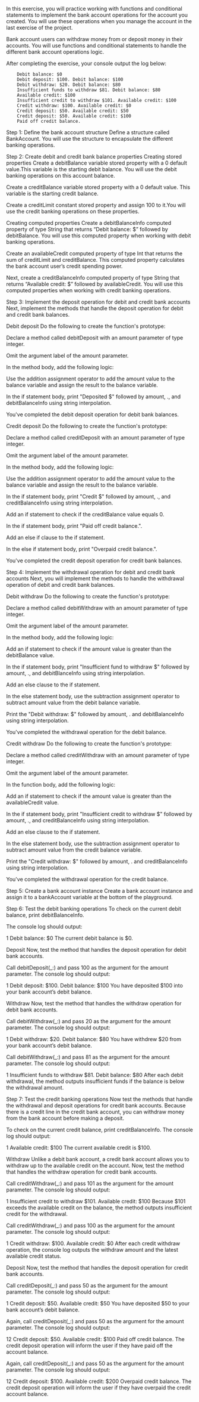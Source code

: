 In this exercise, you will practice working with functions and conditional statements to implement the bank account operations for the account you created. You will use these operations when you manage the account in the last exercise of the project.

Bank account users can withdraw money from or deposit money in their accounts. You will use functions and conditional statements to handle the different bank account operations logic.

After completing the exercise, your console output the log below:

        Debit balance: $0 
        Debit deposit: $100. Debit balance: $100 
        Debit withdraw: $20. Debit balance: $80 
        Insufficient funds to withdraw $81. Debit balance: $80 
        Available credit: $100 
        Insufficient credit to withdraw $101. Available credit: $100 
        Credit withdraw: $100. Available credit: $0 
        Credit deposit: $50. Available credit: $50 
        Credit deposit: $50. Available credit: $100 
        Paid off credit balance. 




Step 1: Define the bank account structure
  Define a structure called BankAccount. You will use the structure to encapsulate the different banking operations.


Step 2: Create debit and credit bank balance properties
  Creating stored properties
  Create a debitBalance variable stored property with a 0 default value.This variable is the starting debit balance. You will use the debit banking operations on this account balance.
  
  Create a creditBalance variable stored property with a 0 default value. This variable is the starting credit balance.
  
  Create a creditLimit constant stored property and assign 100 to it.You will use the credit banking operations on these properties.
  
  Creating computed properties
  Create a debitBalanceInfo computed property of type String that returns “Debit balance: $” followed by debitBalance. You will use this computed property when working with debit banking operations.
  
  Create an availableCredit computed property of type Int that returns the sum of creditLimit and creditBalance. This computed property calculates the bank account user’s credit spending power.
  
  Next, create a creditBalanceInfo computed property of type String that returns “Available credit: $” followed by availableCredit. You will use this computed properties when working with credit banking operations.
  

Step 3: Implement the deposit operation for debit and credit bank accounts
  Next, implement the methods that handle the deposit operation for debit and credit bank balances.
  
  Debit deposit
  Do the following to create the function's prototype:
  
  Declare a method called debitDeposit with an amount parameter of type integer.
  
  Omit the argument label of the amount parameter.
  
  In the method body, add the following logic:
  
  Use the addition assignment operator to add the amount value to the balance variable and assign the result to the balance variable.
  
  In the if statement body, print "Deposited $" followed by amount, ., and debitBalanceInfo using string interpolation.
  
  You've completed the debit deposit operation for debit bank balances.
  
  Credit deposit
  Do the following to create the function's prototype:
  
  Declare a method called creditDeposit with an amount parameter of type integer.
  
  Omit the argument label of the amount parameter.
  
  In the method body, add the following logic:
  
  Use the addition assignment operator to add the amount value to the balance variable and assign the result to the balance variable.
  
  In the if statement body, print "Credit $" followed by amount, ., and creditBalanceInfo using string interpolation.
  
  Add an if statement to check if the creditBalance value equals 0.
  
  In the if statement body, print "Paid off credit balance.".
  
  Add an else if clause to the if statement.
  
  In the else if statement body, print "Overpaid credit balance.".
  
  You've completed the credit deposit operation for credit bank balances.


Step 4: Implement the withdrawal operation for debit and credit bank accounts
  Next, you will implement the methods to handle the withdrawal operation of debit and credit bank balances.
  
  Debit withdraw
  Do the following to create the function's prototype:
  
  Declare a method called debitWithdraw with an amount parameter of type integer.
  
  Omit the argument label of the amount parameter.
  
  In the method body, add the following logic:
  
  Add an if statement to check if the amount value is greater than the debitBalance value.
  
  In the if statement body, print "Insufficient fund to withdraw $" followed by amount, ., and debitBlanceInfo using string interpolation.
  
  Add an else clause to the if statement.
  
  In the else statement body, use the subtraction assignment operator to subtract amount value from the debit balance variable.
  
  Print the "Debit withdraw: $" followed by amount, . and debitBalanceInfo using string interpolation.
  
  You've completed the withdrawal operation for the debit balance.
  
  Credit withdraw
  Do the following to create the function's prototype:
  
  Declare a method called creditWithdraw with an amount parameter of type integer.
  
  Omit the argument label of the amount parameter.
  
  In the function body, add the following logic:
  
  Add an if statement to check if the amount value is greater than the availableCredit value.
  
  In the if statement body, print "Insufficient credit to withdraw $" followed by amount, ., and creditBalanceInfo using string interpolation.
  
  Add an else clause to the if statement.
  
  In the else statement body, use the subtraction assignment operator to subtract amount value from the credit balance variable.
  
  Print the "Credit withdraw: $" followed by amount, . and creditBalanceInfo using string interpolation.
  
  You've completed the withdrawal operation for the credit balance.


Step 5: Create a bank account instance
  Create a bank account instance and assign it to a bankAccount variable at the bottom of the playground.


Step 6: Test the debit banking operations
  To check on the current debit balance, print debitBalanceInfo.
  
  The console log should output:
  
  1
  Debit balance: $0
  The current debit balance is $0.
  
  Deposit
  Now, test the method that handles the deposit operation for debit bank accounts.
  
  Call debitDeposit(_:) and pass 100 as the argument for the amount parameter. The console log should output:
  
  1
  Debit deposit: $100. Debit balance: $100
  You have deposited $100 into your bank account’s debit balance.
  
  Withdraw
  Now, test the method that handles the withdraw operation for debit bank accounts.
  
  Call debitWithdraw(_:) and pass 20 as the argument for the amount parameter. The console log should output:
  
  1
  Debit withdraw: $20. Debit balance: $80
  You have withdrew $20 from your bank account’s debit balance.
  
  Call debitWithdraw(_:) and pass 81 as the argument for the amount parameter. The console log should output:
  
  1
  Insufficient funds to withdraw $81. Debit balance: $80
  After each debit withdrawal, the method outputs insufficient funds if the balance is below the withdrawal amount.
  

Step 7: Test the credit banking operations
  Now test the methods that handle the withdrawal and deposit operations for credit bank accounts. Because there is a credit line in the credit bank account, you can withdraw money from the bank account before making a deposit.
  
  To check on the current credit balance, print creditBalanceInfo. The console log should output:
  
  1
  Available credit: $100
  The current available credit is $100.
  
  Withdraw
  Unlike a debit bank account, a credit bank account allows you to withdraw up to the available credit on the account. Now, test the method that handles the withdraw operation for credit bank accounts.
  
  Call creditWithdraw(_:) and pass 101 as the argument for the amount parameter. The console log should output:
  
  1
  Insufficient credit to withdraw $101. Available credit: $100
  Because $101 exceeds the available credit on the balance, the method outputs insufficient credit for the withdrawal.
  
  Call creditWithdraw(_:) and pass 100 as the argument for the amount parameter. The console log should output:
  
  1
  Credit withdraw: $100. Available credit: $0
  After each credit withdraw operation, the console log outputs the withdraw amount and the latest available credit status.
  
  Deposit
  Now, test the method that handles the deposit operation for credit bank accounts.
  
  Call creditDeposit(_:) and pass 50 as the argument for the amount parameter. The console log should output:
  
  1
  Credit deposit: $50. Available credit: $50
  You have deposited $50 to your bank account’s debit balance.
  
  Again, call creditDeposit(_:) and pass 50 as the argument for the amount parameter. The console log should output:
  
  12
  Credit deposit: $50. Available credit: $100
  Paid off credit balance.
  The credit deposit operation will inform the user if they have paid off the account balance.
  
  Again, call creditDeposit(_:) and pass 50 as the argument for the amount parameter. The console log should output:
  
  12
  Credit deposit: $100. Available credit: $200
  Overpaid credit balance.
  The credit deposit operation will inform the user if they have overpaid the credit account balance.
